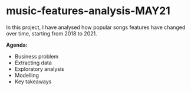 # music-features-analysis-MAY21
In this project, I have analysed how popular songs features have changed over time, starting from 2018 to 2021.

**Agenda:**
- Business problem
- Extracting data
- Exploratory analysis
- Modelling
- Key takeaways
